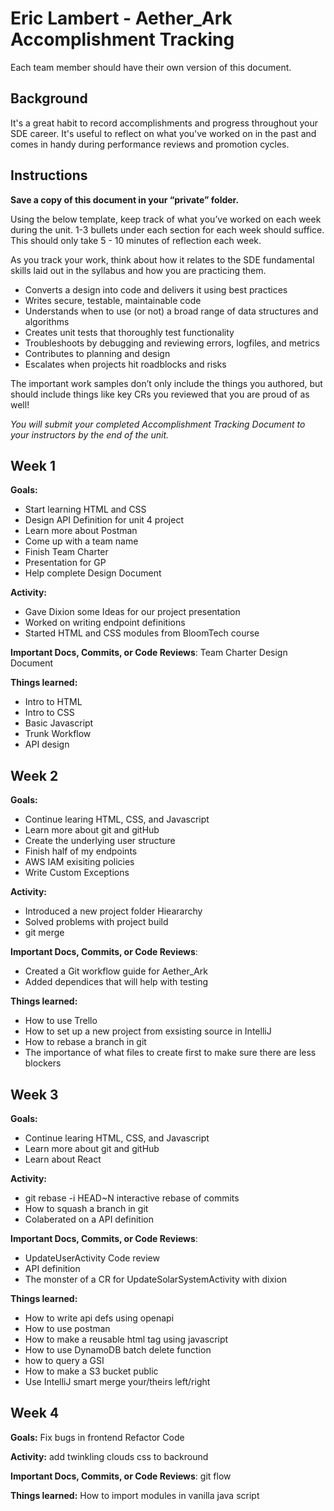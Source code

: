 # Eric Lambert - Aether_Ark Accomplishment Tracking

Each team member should have their own version of this document.

## Background

It's a great habit to record accomplishments and progress throughout your SDE
career. It's useful to reflect on what you've worked on in the past and comes in
handy during performance reviews and promotion cycles.

## Instructions

**Save a copy of this document in your “private” folder.**

Using the below template, keep track of what you’ve worked on each week during
the unit. 1-3 bullets under each section for each week should suffice. This
should only take 5 - 10 minutes of reflection each week.

As you track your work, think about how it relates to the SDE fundamental skills
laid out in the syllabus and how you are practicing them.

* Converts a design into code and delivers it using best practices
* Writes secure, testable, maintainable code
* Understands when to use (or not) a broad range of data structures and
  algorithms
* Creates unit tests that thoroughly test functionality
* Troubleshoots by debugging and reviewing errors, logfiles, and metrics
* Contributes to planning and design
* Escalates when projects hit roadblocks and risks

The important work samples don’t only include the things you authored, but
should include things like key CRs you reviewed that you are proud of as well!

_You will submit your completed Accomplishment Tracking Document to your
instructors by the end of the unit._

## Week 1

**Goals:**

* Start learning HTML and CSS
* Design API Definition for unit 4 project
* Learn more about Postman
* Come up with a team name
* Finish Team Charter
* Presentation for GP
* Help complete Design Document

**Activity:**

* Gave Dixion some Ideas for our project presentation
* Worked on writing endpoint definitions
* Started HTML and CSS modules from BloomTech course

**Important Docs, Commits, or Code Reviews**:
Team Charter
Design Document

**Things learned:**
* Intro to HTML
* Intro to CSS
* Basic Javascript
* Trunk Workflow
* API design

## Week 2

**Goals:**
* Continue learing HTML, CSS, and Javascript
* Learn more about git and gitHub
* Create the underlying user structure
* Finish half of my endpoints
* AWS IAM exisiting policies
* Write Custom Exceptions

**Activity:**
* Introduced a new project folder Hieararchy
* Solved problems with project build
* git merge

**Important Docs, Commits, or Code Reviews**:
* Created a Git workflow guide for Aether_Ark
* Added dependices that will help with testing

**Things learned:**
* How to use Trello
* How to set up a new project from exsisting source in IntelliJ
* How to rebase a branch in git
* The importance of what files to create first to make sure there are less blockers
## Week 3

**Goals:**
* Continue learing HTML, CSS, and Javascript
* Learn more about git and gitHub
* Learn about React

**Activity:**
* git rebase -i HEAD~N interactive rebase of commits
* How to squash a branch in git
* Colaberated on a API definition 

**Important Docs, Commits, or Code Reviews**:
* UpdateUserActivity Code review
* API definition 
* The monster of a CR for UpdateSolarSystemActivity with dixion

**Things learned:**
* How to write api defs using openapi
* How to use postman
* How to make a reusable html tag using javascript
* How to use DynamoDB batch delete function
* how to query a GSI
* How to make a S3 bucket public
* Use IntelliJ smart merge your/theirs left/right

## Week 4

**Goals:**
Fix bugs in frontend
Refactor Code

**Activity:**
add twinkling clouds css to backround

**Important Docs, Commits, or Code Reviews**:
git flow

**Things learned:**
How to import modules in vanilla java script